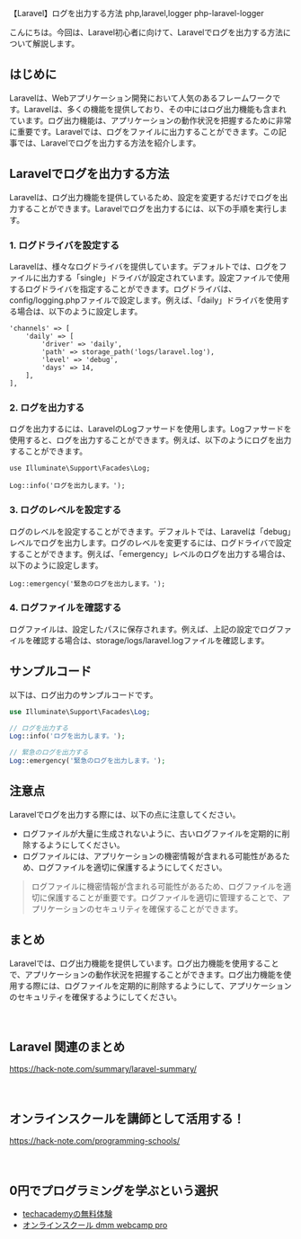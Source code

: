 【Laravel】ログを出力する方法
php,laravel,logger
php-laravel-logger

こんにちは。今回は、Laravel初心者に向けて、Laravelでログを出力する方法について解説します。

## はじめに

Laravelは、Webアプリケーション開発において人気のあるフレームワークです。Laravelは、多くの機能を提供しており、その中にはログ出力機能も含まれています。ログ出力機能は、アプリケーションの動作状況を把握するために非常に重要です。Laravelでは、ログをファイルに出力することができます。この記事では、Laravelでログを出力する方法を紹介します。

## Laravelでログを出力する方法

Laravelは、ログ出力機能を提供しているため、設定を変更するだけでログを出力することができます。Laravelでログを出力するには、以下の手順を実行します。

### 1. ログドライバを設定する

Laravelは、様々なログドライバを提供しています。デフォルトでは、ログをファイルに出力する「single」ドライバが設定されています。設定ファイルで使用するログドライバを指定することができます。ログドライバは、config/logging.phpファイルで設定します。例えば、「daily」ドライバを使用する場合は、以下のように設定します。

```
'channels' => [
    'daily' => [
        'driver' => 'daily',
        'path' => storage_path('logs/laravel.log'),
        'level' => 'debug',
        'days' => 14,
    ],
],
```

### 2. ログを出力する

ログを出力するには、LaravelのLogファサードを使用します。Logファサードを使用すると、ログを出力することができます。例えば、以下のようにログを出力することができます。

```
use Illuminate\Support\Facades\Log;

Log::info('ログを出力します。');
```

### 3. ログのレベルを設定する

ログのレベルを設定することができます。デフォルトでは、Laravelは「debug」レベルでログを出力します。ログのレベルを変更するには、ログドライバで設定することができます。例えば、「emergency」レベルのログを出力する場合は、以下のように設定します。

```
Log::emergency('緊急のログを出力します。');
```

### 4. ログファイルを確認する

ログファイルは、設定したパスに保存されます。例えば、上記の設定でログファイルを確認する場合は、storage/logs/laravel.logファイルを確認します。

## サンプルコード

以下は、ログ出力のサンプルコードです。

```php
use Illuminate\Support\Facades\Log;

// ログを出力する
Log::info('ログを出力します。');

// 緊急のログを出力する
Log::emergency('緊急のログを出力します。');
```

## 注意点

Laravelでログを出力する際には、以下の点に注意してください。

- ログファイルが大量に生成されないように、古いログファイルを定期的に削除するようにしてください。
- ログファイルには、アプリケーションの機密情報が含まれる可能性があるため、ログファイルを適切に保護するようにしてください。

>ログファイルに機密情報が含まれる可能性があるため、ログファイルを適切に保護することが重要です。ログファイルを適切に管理することで、アプリケーションのセキュリティを確保することができます。

## まとめ

Laravelでは、ログ出力機能を提供しています。ログ出力機能を使用することで、アプリケーションの動作状況を把握することができます。ログ出力機能を使用する際には、ログファイルを定期的に削除するようにして、アプリケーションのセキュリティを確保するようにしてください。

　

## Laravel 関連のまとめ
https://hack-note.com/summary/laravel-summary/

　

## オンラインスクールを講師として活用する！
https://hack-note.com/programming-schools/

　

## 0円でプログラミングを学ぶという選択
- [techacademyの無料体験](//af.moshimo.com/af/c/click?a_id=2612475&amp;p_id=1555&amp;pc_id=2816&amp;pl_id=22706&amp;url=https%3a%2f%2ftechacademy.jp%2fhtmlcss-trial%3futm_source%3dmoshimo%26utm_medium%3daffiliate%26utm_campaign%3dtextad)
- [オンラインスクール dmm webcamp pro](//af.moshimo.com/af/c/click?a_id=2612482&amp;p_id=1363&amp;pc_id=2297&amp;pl_id=39999&amp;guid=on)

